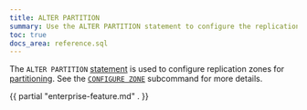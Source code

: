 ```yaml
---
title: ALTER PARTITION
summary: Use the ALTER PARTITION statement to configure the replication zone for a partition.
toc: true
docs_area: reference.sql 
---
```


The `ALTER PARTITION` [statement](sql-statements.html) is used to configure replication zones for [partitioning](partitioning.html). See the [`CONFIGURE ZONE`](configure-zone.html) subcommand for more details.

{{ partial "enterprise-feature.md" . }}
